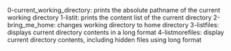 0-current_working_directory: prints the absolute pathname of the current working directory
1-listit: prints the content list of the current directory
2-bring_me_home: changes working directory to home directory
3-listfiles: displays current directory contents in a long format
4-listmorefiles: display current directory contents, including hidden files using long format
